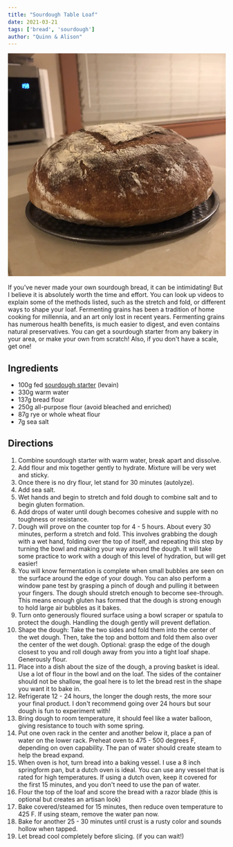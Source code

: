 ```yaml
---
title: "Sourdough Table Loaf"
date: 2021-03-21
tags: ['bread', 'sourdough']
author: "Quinn & Alison"
---
```


![Sourdough Table Loaf](/recipes/pix/sourdough-loaf.webp)

If you've never made your own sourdough bread, it can be intimidating! But I believe it is absolutely worth the time and effort. You can look up videos to explain some of the methods listed, such as the stretch and fold, or different ways to shape your loaf. Fermenting grains has been a tradition of home cooking for millennia, and an art only lost in recent years. Fermenting grains has numerous health benefits, is much easier to digest, and even contains natural preservatives. You can get a sourdough starter from any bakery in your area, or make your own from scratch! Also, if you don't have a scale, get one!

## Ingredients

* 100g fed [sourdough starter](/sourdough-starter) (levain)
* 330g warm water
* 137g bread flour
* 250g all-purpose flour (avoid bleached and enriched)
* 87g rye or whole wheat flour
* 7g sea salt

## Directions

1. Combine sourdough starter with warm water, break apart and dissolve.
2. Add flour and mix together gently to hydrate. Mixture will be very wet and sticky.
3. Once there is no dry flour, let stand for 30 minutes (autolyze).
4. Add sea salt.
5. Wet hands and begin to stretch and fold dough to combine salt and to begin gluten formation.
6. Add drops of water until dough becomes cohesive and supple with no toughness or resistance.
7. Dough will prove on the counter top for 4 - 5 hours. About every 30 minutes, perform a stretch and fold. This involves grabbing the dough with a wet hand, folding over the top of itself, and repeating this step by turning the bowl and making your way around the dough. It will take some practice to work with a dough of this level of hydration, but will get easier!
8. You will know fermentation is complete when small bubbles are seen on the surface around the edge of your dough. You can also perform a window pane test by grasping a pinch of dough and pulling it between your fingers. The dough should stretch enough to become see-through. This means enough gluten has formed that the dough is strong enough to hold large air bubbles as it bakes.
9. Turn onto generously floured surface using a bowl scraper or spatula to protect the dough. Handling the dough gently will prevent deflation.
10. Shape the dough: Take the two sides and fold them into the center of the wet dough. Then, take the top and bottom and fold them also over the center of the wet dough. Optional: grasp the edge of the dough closest to you and roll dough away from you into a tight loaf shape. Generously flour.
11. Place into a dish about the size of the dough, a proving basket is ideal. Use a lot of flour in the bowl and on the loaf. The sides of the container should not be shallow, the goal here is to let the bread rest in the shape you want it to bake in.
12. Refrigerate 12 - 24 hours, the longer the dough rests, the more sour your final product. I don't recommend going over 24 hours but sour dough is fun to experiment with!
13. Bring dough to room temperature, it should feel like a water balloon, giving resistance to touch with some spring.
14. Put one oven rack in the center and another below it, place a pan of water on the lower rack. Preheat oven to 475 - 500 degrees F, depending on oven capability. The pan of water should create steam to help the bread expand.
15. When oven is hot, turn bread into a baking vessel. I use a 8 inch springform pan, but a dutch oven is ideal. You can use any vessel that is rated for high temperatures. If using a dutch oven, keep it covered for the first 15 minutes, and you don't need to use the pan of water.
16. Flour the top of the loaf and score the bread with a razor blade (this is optional but creates an artisan look)
17. Bake covered/steamed for 15 minutes, then reduce oven temperature to 425 F. If using steam, remove the water pan now.
18. Bake for another 25 - 30 minutes until crust is a rusty color and sounds hollow when tapped.
19. Let bread cool completely before slicing. (if you can wait!)
